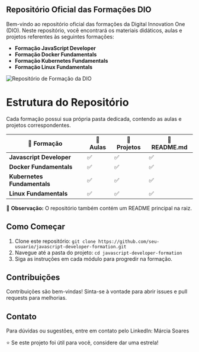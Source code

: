 ## Repositório Oficial das Formações DIO

Bem-vindo ao repositório oficial das formações da Digital Innovation One (DIO). Neste repositório, você encontrará os materiais didáticos, aulas e projetos referentes às seguintes formações:

- **Formação JavaScript Developer**
- **Formação Docker Fundamentals**
- **Formação Kubernetes Fundamentals**
- **Formação Linux Fundamentals**

![Repositório de Formação da DIO](URL_da_Imagem)


# Estrutura do Repositório

Cada formação possui sua própria pasta dedicada, contendo as aulas e projetos correspondentes.

| 📁 Formação                  | 📁 Aulas | 📁 Projetos | 📄 README.md |
|------------------------------|---------|------------|--------------|
| **Javascript Developer**     | ✅      | ✅         | ✅           |
| **Docker Fundamentals**      | ✅      | ✅         | ✅           |
| **Kubernetes Fundamentals**  | ✅      | ✅         | ✅           |
| **Linux Fundamentals**       | ✅      | ✅         | ✅           |

📌 **Observação:** O repositório também contém um README principal na raiz.

## Como Começar

1. Clone este repositório: `git clone https://github.com/seu-usuario/javascript-developer-formation.git`
2. Navegue até a pasta do projeto: `cd javascript-developer-formation`
3. Siga as instruções em cada módulo para progredir na formação.

## Contribuições

Contribuições são bem-vindas! Sinta-se à vontade para abrir issues e pull requests para melhorias.

## Contato

Para dúvidas ou sugestões, entre em contato pelo LinkedIn: Márcia Soares

⭐ Se este projeto foi útil para você, considere dar uma estrela!
